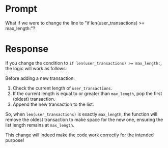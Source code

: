 # Prompt

What if we were to change the line to "if len(user_transactions) >= max_length:"?

# Response

If you change the condition to `if len(user_transactions) >= max_length:`, the logic will work as follows:

Before adding a new transaction:

1. Check the current length of `user_transactions`.
2. If the current length is equal to or greater than `max_length`, pop the first (oldest) transaction.
3. Append the new transaction to the list.

So, when `len(user_transactions)` is exactly `max_length`, the function will remove the oldest transaction to make space for the new one, ensuring the list length remains at `max_length`.

This change will indeed make the code work correctly for the intended purpose!